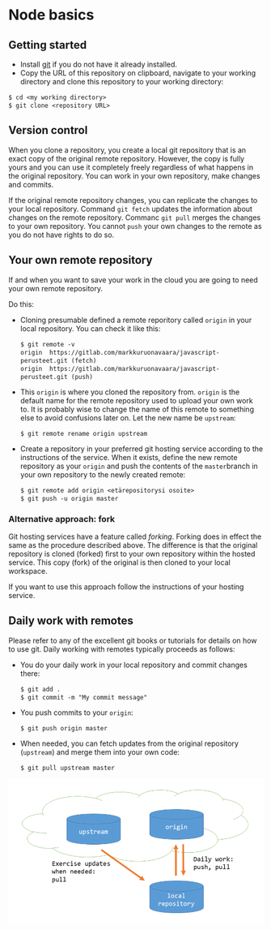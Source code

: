 # Node basics

## Getting started
- Install [git](https://git-scm.com/downloads) if you do not have it already installed. 
- Copy the URL of this repository on clipboard, navigate to your working directory and clone this repository to your working directory:
```shell
$ cd <my working directory>
$ git clone <repository URL>
``` 

## Version control

When you clone a repository, you create a local git repository that is an exact copy of the original remote repository. However, the copy is fully yours and you can use it completely freely regardless of what happens in the original repository. You can work in your own repository, make changes and commits.

If the original remote repository changes, you can replicate the changes to your local repository. Command `git fetch` updates the information about changes on the remote repository. Commanc `git pull` merges the changes to your own repository. You cannot `push` your own changes to the remote as you do not have rights to do so.

## Your own remote repository

If and when you want to save your work in the cloud you are going to need your own remote repository. 

Do this:
- Cloning presumable defined a remote reporitory called `origin` in your local repository. You can check it like this:
    ```console
    $ git remote -v
    origin  https://gitlab.com/markkuruonavaara/javascript-perusteet.git (fetch)
    origin  https://gitlab.com/markkuruonavaara/javascript-perusteet.git (push)
    ```

- This `origin` is where you cloned the repository from. `origin` is the default name for the remote repository used to upload your own work to. It is probably wise to change the name of this remote to something else to avoid confusions later on. Let the new name be `upstream`:
    ```console
    $ git remote rename origin upstream
    ```
- Create a repository in your preferred git hosting service according to the instructions of the service. When it exists, define the new remote repository as your `origin` and push the contents of the `master`branch in your own repository to the newly created remote:
    ```console
    $ git remote add origin <etärepositorysi osoite>
    $ git push -u origin master
    ```
### Alternative approach: fork

Git hosting services have a feature called _forking_. Forking does in effect the same as the procedure described above. The difference is that the original repository is cloned (forked) first to your own repository within the hosted service. This copy (fork) of the original is then cloned to your local workspace.

If you want to use this approach follow the instructions of your hosting service.

## Daily work with remotes
Please refer to any of the excellent git books or tutorials for details on how to use git. Daily working with remotes typically proceeds as follows:

- You do your daily work in your local repository and commit changes there:
    ```console
    $ git add .
    $ git commit -m "My commit message"
    ```

- You push commits to your `origin`:
    ```console
    $ git push origin master
    ```
- When needed, you can fetch updates from the original repository (`upstream`) and merge them into your own code:
    ```console
    $ git pull upstream master
    ```
![](media/multiple_remotes.png)
